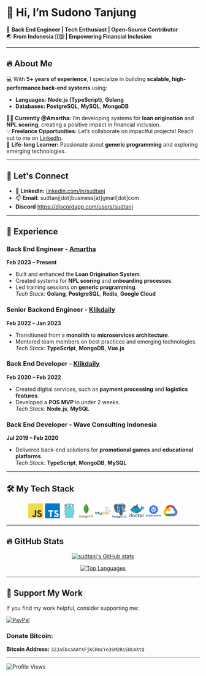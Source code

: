 # 👋 Hi, I’m **Sudono Tanjung**  
🚀 **Back End Engineer | Tech Enthusiast | Open-Source Contributor**  
🌏 **From Indonesia 🇮🇩 | Empowering Financial Inclusion**

---

## 🔥 About Me

💻 With **5+ years of experience**, I specialize in building **scalable, high-performance back-end systems** using:  
- **Languages:** **Node.js (TypeScript)**, **Golang**  
- **Databases:** **PostgreSQL**, **MySQL**, **MongoDB**

👨‍💼 **Currently @Amartha:** I’m developing systems for **loan origination** and **NPL scoring**, creating a positive impact in financial inclusion.  
💡 **Freelance Opportunities:** Let’s collaborate on impactful projects! Reach out to me on [LinkedIn](https://www.linkedin.com/in/sudtanj).  
🌱 **Life-long Learner:** Passionate about **generic programming** and exploring emerging technologies.  

---

## 🔗 Let's Connect  

- 💼 **LinkedIn:** [linkedin.com/in/sudtanj](https://www.linkedin.com/in/sudtanj)  
- 📫 **Email:** sudtanj[dot]business[at]gmail[dot]com
- **Discord** https://discordapp.com/users/sudtanj

---

## 💼 Experience

### **Back End Engineer** - [Amartha](https://www.amartha.com/)  
**Feb 2023 – Present**  
- Built and enhanced the **Loan Origination System**.  
- Created systems for **NPL scoring** and **onboarding processes**.  
- Led training sessions on **generic programming**.  
*Tech Stack:* **Golang**, **PostgreSQL**, **Redis**, **Google Cloud**

### **Senior Backend Engineer** - [Klikdaily](https://klikdaily.io/)  
**Feb 2022 – Jan 2023**  
- Transitioned from a **monolith** to **microservices architecture**.  
- Mentored team members on best practices and emerging technologies.  
*Tech Stack:* **TypeScript**, **MongoDB**, **Vue.js**

### **Back End Developer** - [Klikdaily](https://klikdaily.io/)  
**Feb 2020 – Feb 2022**  
- Created digital services, such as **payment processing** and **logistics features**.  
- Developed a **POS MVP** in under 2 weeks.  
*Tech Stack:* **Node.js**, **MySQL**

### **Back End Developer** - Wave Consulting Indonesia  
**Jul 2019 – Feb 2020**  
- Delivered back-end solutions for **promotional games** and **educational platforms**.  
*Tech Stack:* **TypeScript**, **MongoDB**, **MySQL**

---

## 🛠 My Tech Stack

<p align="center">
  <img src="https://github.com/devicons/devicon/blob/master/icons/javascript/javascript-original.svg" title="JavaScript" alt="JavaScript" width="40" height="40"/>
  <img src="https://github.com/devicons/devicon/blob/master/icons/typescript/typescript-original.svg" title="TypeScript" alt="TypeScript" width="40" height="40"/>
  <img src="https://github.com/devicons/devicon/blob/master/icons/go/go-original.svg" title="Golang" alt="Golang" width="40" height="40"/>
  <img src="https://github.com/devicons/devicon/blob/master/icons/mongodb/mongodb-original-wordmark.svg" title="MongoDB" alt="MongoDB" width="40" height="40"/>
  <img src="https://github.com/devicons/devicon/blob/master/icons/mysql/mysql-original-wordmark.svg" title="MySQL" alt="MySQL" width="40" height="40"/>
  <img src="https://github.com/devicons/devicon/blob/master/icons/postgresql/postgresql-original-wordmark.svg" title="PostgreSQL" alt="PostgreSQL" width="40" height="40"/>
  <img src="https://github.com/devicons/devicon/blob/master/icons/docker/docker-original-wordmark.svg" title="Docker" alt="Docker" width="40" height="40"/>
  <img src="https://github.com/devicons/devicon/blob/master/icons/kubernetes/kubernetes-plain-wordmark.svg" title="Kubernetes" alt="Kubernetes" width="40" height="40"/>
  <img src="https://github.com/devicons/devicon/blob/master/icons/googlecloud/googlecloud-original.svg" title="Google Cloud" alt="Google Cloud" width="40" height="40"/>
</p>

---

## 🔥 GitHub Stats  

<p align="center">
  <a href="http://www.github.com/sudtanj"><img src="https://github-readme-stats.vercel.app/api?username=sudtanj&show_icons=true&hide=&count_private=true&title_color=84cc16&text_color=ffffff&icon_color=84cc16&bg_color=1c1917&hide_border=true&show_icons=true" alt="sudtanj's GitHub stats" /></a>
</p>
<p align="center">
  <a href="https://github.com/anuraghazra/github-readme-stats">
    <img src="https://github-readme-stats.vercel.app/api/top-langs/?username=sudtanj&layout=compact&theme=vision-friendly-dark&hide_border=true" alt="Top Languages" />
  </a>
</p>

---

## 💙 Support My Work

If you find my work helpful, consider supporting me:  

[![PayPal](https://www.paypalobjects.com/en_US/i/btn/btn_donateCC_LG.gif)](https://www.paypal.me/sudtanj)  

### Donate Bitcoin:  
**Bitcoin Address:** `32Ja5bcaAAYXFjKCRmcYe3SM2RsSUCmXtQ`

---

![Profile Views](https://komarev.com/ghpvc/?username=sudtanj&color=blue&style=flat)
